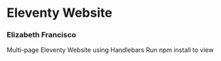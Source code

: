 # Eleventy Website
### Elizabeth Francisco

Multi-page Eleventy Website using Handlebars
Run npm install to view